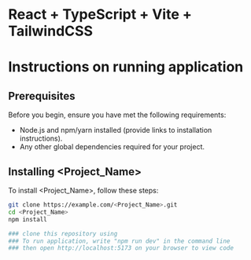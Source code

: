 # React + TypeScript + Vite + TailwindCSS
# Instructions on running application

## Prerequisites

Before you begin, ensure you have met the following requirements:

- Node.js and npm/yarn installed (provide links to installation instructions).
- Any other global dependencies required for your project.

## Installing <Project_Name>

To install <Project_Name>, follow these steps:

```bash
git clone https://example.com/<Project_Name>.git
cd <Project_Name>
npm install

### clone this repository using 
### To run application, write "npm run dev" in the command line
### then open http://localhost:5173 on your browser to view code
